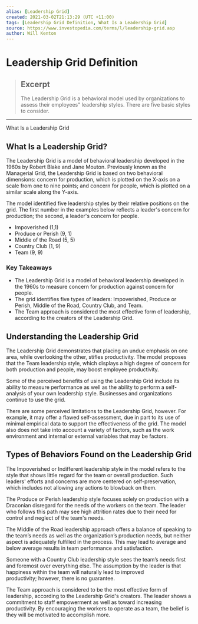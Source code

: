 ```yaml
---
alias: [Leadership Grid]
created: 2021-03-02T21:13:29 (UTC +11:00)
tags: [Leadership Grid Definition, What Is a Leadership Grid]
source: https://www.investopedia.com/terms/l/leadership-grid.asp
author: Will Kenton
---
```


# Leadership Grid Definition

> ## Excerpt
> The Leadership Grid is a behavioral model used by organizations to assess their employees" leadership styles. There are five basic styles to consider.

---

What Is a Leadership Grid
## What Is a Leadership Grid?

The Leadership Grid is a model of behavioral leadership developed in the 1960s by Robert Blake and Jane Mouton. Previously known as the Managerial Grid, the Leadership Grid is based on two behavioral dimensions: concern for production, which is plotted on the X-axis on a scale from one to nine points; and concern for people, which is plotted on a similar scale along the Y-axis.

The model identified five leadership styles by their relative positions on the grid. The first number in the examples below reflects a leader's concern for production; the second, a leader's concern for people.

-   Impoverished (1,1)
-   Produce or Perish (9, 1)
-   Middle of the Road (5, 5)
-   Country Club (1, 9)
-   Team (9, 9)

### Key Takeaways

-   The Leadership Grid is a model of behavioral leadership developed in the 1960s to measure concern for production against concern for people.
-   The grid identifies five types of leaders: Impoverished, Produce or Perish, Middle of the Road, Country Club, and Team.
-   The Team approach is considered the most effective form of leadership, according to the creators of the Leadership Grid.

## Understanding the Leadership Grid

The Leadership Grid demonstrates that placing an undue emphasis on one area, while overlooking the other, stifles productivity. The model proposes that the Team leadership style, which displays a high degree of concern for both production and people, may boost employee productivity.

Some of the perceived benefits of using the Leadership Grid include its ability to measure performance as well as the ability to perform a self-analysis of your own leadership style. Businesses and organizations continue to use the grid.

There are some perceived limitations to the Leadership Grid, however. For example, it may offer a flawed self-assessment, due in part to its use of minimal empirical data to support the effectiveness of the grid. The model also does not take into account a variety of factors, such as the work environment and internal or external variables that may be factors.

## Types of Behaviors Found on the Leadership Grid

The Impoverished or Indifferent leadership style in the model refers to the style that shows little regard for the team or overall production. Such leaders' efforts and concerns are more centered on self-preservation, which includes not allowing any actions to blowback on them.

The Produce or Perish leadership style focuses solely on production with a Draconian disregard for the needs of the workers on the team. The leader who follows this path may see high attrition rates due to their need for control and neglect of the team's needs.

The Middle of the Road leadership approach offers a balance of speaking to the team’s needs as well as the organization’s production needs, but neither aspect is adequately fulfilled in the process. This may lead to average and below average results in team performance and satisfaction. 

Someone with a Country Club leadership style sees the team’s needs first and foremost over everything else. The assumption by the leader is that happiness within the team will naturally lead to improved productivity; however, there is no guarantee.

The Team approach is considered to be the most effective form of leadership, according to the Leadership Grid's creators. The leader shows a commitment to staff empowerment as well as toward increasing productivity. By encouraging the workers to operate as a team, the belief is they will be motivated to accomplish more.

